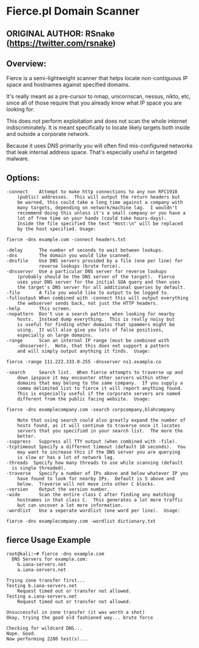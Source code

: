 Fierce.pl Domain Scanner
=====================

## ORIGINAL AUTHOR: RSnake (https://twitter.com/rsnake)

## Overview:

Fierce is a semi-lightweight scanner that helps locate non-contiguous
IP space and hostnames against specified domains.

It's really meant as a pre-cursor to nmap, unicornscan, nessus, nikto, etc, since all
of those require that you already know what IP space you are looking
for.

This does not perform exploitation and does not scan the whole
internet indiscriminately.  It is meant specifically to locate likely
targets both inside and outside a corporate network.

Because it uses
DNS primarily you will often find mis-configured networks that leak
internal address space. That's especially useful in targeted malware.

## Options:
    -connect    Attempt to make http connections to any non RFC1918
        (public) addresses.  This will output the return headers but
        be warned, this could take a long time against a company with
        many targets, depending on network/machine lag.  I wouldn't
        recommend doing this unless it's a small company or you have a
        lot of free time on your hands (could take hours-days).
        Inside the file specified the text "Host:\n" will be replaced
        by the host specified. Usage:

    fierce -dns example.com -connect headers.txt

    -delay      The number of seconds to wait between lookups.
    -dns        The domain you would like scanned.
    -dnsfile    Use DNS servers provided by a file (one per line) for
                reverse lookups (brute force).
    -dnsserver  Use a particular DNS server for reverse lookups
        (probably should be the DNS server of the target).  Fierce
        uses your DNS server for the initial SOA query and then uses
        the target's DNS server for all additional queries by default.
    -file       A file you would like to output to be logged to.
    -fulloutput When combined with -connect this will output everything
        the webserver sends back, not just the HTTP headers.
    -help       This screen.
    -nopattern  Don't use a search pattern when looking for nearby
        hosts.  Instead dump everything.  This is really noisy but
        is useful for finding other domains that spammers might be
        using.  It will also give you lots of false positives,
        especially on large domains.
    -range      Scan an internal IP range (must be combined with
        -dnsserver).  Note, that this does not support a pattern
        and will simply output anything it finds.  Usage:

    fierce -range 111.222.333.0-255 -dnsserver ns1.example.co

    -search     Search list.  When fierce attempts to traverse up and
        down ipspace it may encounter other servers within other
        domains that may belong to the same company.  If you supply a
        comma delimited list to fierce it will report anything found.
        This is especially useful if the corporate servers are named
        different from the public facing website.  Usage:

    fierce -dns examplecompany.com -search corpcompany,blahcompany

        Note that using search could also greatly expand the number of
        hosts found, as it will continue to traverse once it locates
        servers that you specified in your search list.  The more the
        better.
    -suppress   Suppress all TTY output (when combined with -file).
    -tcptimeout Specify a different timeout (default 10 seconds).  You
        may want to increase this if the DNS server you are querying
        is slow or has a lot of network lag.
    -threads  Specify how many threads to use while scanning (default
      is single threaded).
    -traverse   Specify a number of IPs above and below whatever IP you
        have found to look for nearby IPs.  Default is 5 above and
        below.  Traverse will not move into other C blocks.
    -version    Output the version number.
    -wide       Scan the entire class C after finding any matching
        hostnames in that class C.  This generates a lot more traffic
        but can uncover a lot more information.
    -wordlist   Use a seperate wordlist (one word per line).  Usage:

    fierce -dns examplecompany.com -wordlist dictionary.txt

## fierce Usage Example

    root@kali:~# fierce -dns example.com
      DNS Servers for example.com:
        b.iana-servers.net
        a.iana-servers.net
    
    Trying zone transfer first...
    Testing b.iana-servers.net
        Request timed out or transfer not allowed.
    Testing a.iana-servers.net
        Request timed out or transfer not allowed.

    Unsuccessful in zone transfer (it was worth a shot)
    Okay, trying the good old fashioned way... brute force

    Checking for wildcard DNS...
    Nope. Good.
    Now performing 2280 test(s)...
